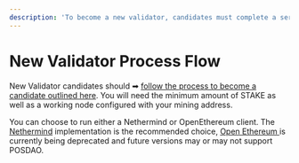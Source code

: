 ```yaml
---
description: 'To become a new validator, candidates must complete a series of steps.'
---
```


# New Validator Process Flow

New Validator candidates should ➡ [follow the process to become a candidate outlined here](../../for-stakers/staking-protocol/become-a-candidate-validator.md). You will need the minimum amount of STAKE as well as a working node configured with your mining address.

You can choose to run either a Nethermind or OpenEthereum client. The [Nethermind](nethermind-node-setup.md) implementation is the recommended choice, [Open Ethereum ](../../for-developers/install-xdai-client/parity.md)is currently being deprecated and future versions may or may not support POSDAO.

